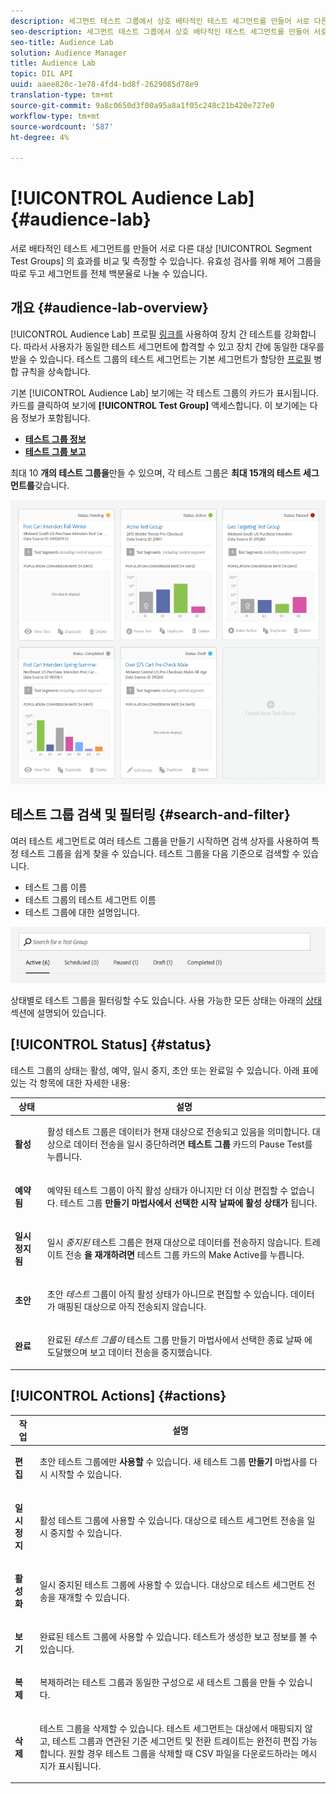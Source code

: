 ```yaml
---
description: 세그먼트 테스트 그룹에서 상호 배타적인 테스트 세그먼트를 만들어 서로 다른 대상의 효과를 비교하고 측정합니다. 유효성 검사를 위해 제어 그룹을 따로 두고 세그먼트를 전체 백분율로 나눌 수 있습니다.
seo-description: 세그먼트 테스트 그룹에서 상호 배타적인 테스트 세그먼트를 만들어 서로 다른 대상의 효과를 비교하고 측정합니다. 유효성 검사를 위해 제어 그룹을 따로 두고 세그먼트를 전체 백분율로 나눌 수 있습니다.
seo-title: Audience Lab
solution: Audience Manager
title: Audience Lab
topic: DIL API
uuid: aaee820c-1e78-4fd4-bd8f-2629085d78e9
translation-type: tm+mt
source-git-commit: 9a8c0650d3f00a95a8a1f05c248c21b420e727e0
workflow-type: tm+mt
source-wordcount: '587'
ht-degree: 4%

---
```



# [!UICONTROL Audience Lab] {#audience-lab}

서로 배타적인 테스트 세그먼트를 만들어 서로 다른 대상 [!UICONTROL Segment Test Groups] 의 효과를 비교 및 측정할 수 있습니다. 유효성 검사를 위해 제어 그룹을 따로 두고 세그먼트를 전체 백분율로 나눌 수 있습니다.

## 개요 {#audience-lab-overview}

[!UICONTROL Audience Lab] 프로필 [링크를](../../features/profile-merge-rules/merge-rules-overview.md) 사용하여 장치 간 테스트를 강화합니다. 따라서 사용자가 동일한 테스트 세그먼트에 합격할 수 있고 장치 간에 동일한 대우를 받을 수 있습니다. 테스트 그룹의 테스트 세그먼트는 기본 세그먼트가 할당한 [프로필](../../features/profile-merge-rules/merge-rules-dashboard.md) 병합 규칙을 상속합니다.

기본 [!UICONTROL Audience Lab] 보기에는 각 테스트 그룹의 카드가 표시됩니다. 카드를 클릭하여 보기에 **[!UICONTROL Test Group]** 액세스합니다. 이 보기에는 다음 정보가 포함됩니다.

* **[테스트 그룹 정보](../../features/audience-lab/audience-lab-information-view.md)**
* **[테스트 그룹 보고](../../features/audience-lab/audience-lab-reporting-view.md)**

최대 10 **개의 테스트 그룹을**&#x200B;만들 수 있으며, 각 테스트 그룹은 **최대 15개의 테스트 세그먼트를**&#x200B;갖습니다.

![](assets/test-groups-view.PNG)

## 테스트 그룹 검색 및 필터링 {#search-and-filter}

여러 테스트 세그먼트로 여러 테스트 그룹을 만들기 시작하면 검색 상자를 사용하여 특정 테스트 그룹을 쉽게 찾을 수 있습니다. 테스트 그룹을 다음 기준으로 검색할 수 있습니다.

* 테스트 그룹 이름
* 테스트 그룹의 테스트 세그먼트 이름
* 테스트 그룹에 대한 설명입니다.

![](assets/search_and_filter_audience_lab.png)

상태별로 테스트 그룹을 필터링할 수도 있습니다. 사용 가능한 모든 상태는 아래의 [상태](../../features/audience-lab/audience-lab.md#status) 섹션에 설명되어 있습니다.

## [!UICONTROL Status] {#status}

테스트 그룹의 상태는 활성, 예약, 일시 중지, 초안 또는 완료일 수 있습니다. 아래 표에 있는 각 항목에 대한 자세한 내용:

<table id="table_7A0388BA02E045AC971C06A22DAC2C63"> 
 <thead> 
  <tr> 
   <th colname="col1" class="entry"> 상태 </th> 
   <th colname="col2" class="entry"> 설명 </th> 
  </tr> 
 </thead>
 <tbody> 
  <tr> 
   <td colname="col1"> <p> <b><span class="uicontrol"> 활성 </span></b> </p> </td> 
   <td colname="col2"> <p>활성 <i></i> 테스트 그룹은 데이터가 현재 대상으로 전송되고 있음을 의미합니다. 대상으로 데이터 전송을 일시 중단하려면 <b><span class="uicontrol"> 테스트 그룹 </span></b> <b><span class="uicontrol"> </span></b> 카드의 Pause Test를 누릅니다. </p> </td> 
  </tr> 
  <tr> 
   <td colname="col1"> <p> <b><span class="uicontrol"> 예약됨 </span></b> </p> </td> 
   <td colname="col2"> <p>예약된 <i></i> 테스트 그룹이 아직 활성 상태가 아니지만 더 이상 편집할 수 없습니다. 테스트 그룹 <b>만들기 마법사에서 선택한 시작 날짜에 활성 상태가</b> 됩니다. </p> </td> 
  </tr> 
  <tr> 
   <td colname="col1"> <p> <b><span class="uicontrol"> 일시 정지됨 </span></b> </p> </td> 
   <td colname="col2"> <p>일시 <i>중지된</i> 테스트 그룹은 현재 대상으로 데이터를 전송하지 않습니다. 트레이트 전송 <b><span class="uicontrol"> 을 재개하려면 </span></b> 테스트 그룹 <b><span class="uicontrol"> </span></b> 카드의 Make Active를 누릅니다. </p> </td> 
  </tr> 
  <tr> 
   <td colname="col1"> <p> <b><span class="uicontrol"> 초안 </span></b> </p> </td> 
   <td colname="col2"> <p>초안 <i>테스트</i> 그룹이 아직 활성 상태가 아니므로 편집할 수 있습니다. 데이터가 매핑된 대상으로 아직 전송되지 않습니다. </p> </td> 
  </tr> 
  <tr> 
   <td colname="col1"> <p> <b><span class="uicontrol"> 완료 </span></b> </p> </td> 
   <td colname="col2"> <p>완료된 <i>테스트 그룹이</i> 테스트 그룹 만들기 마법사에서 선택한 종료 날짜 <b><span class="uicontrol"> </span></b> 에 도달했으며 보고 데이터 전송을 중지했습니다. </p> </td>
  </tr>
 </tbody>
</table>

## [!UICONTROL Actions] {#actions}

<table id="table_481A411E2D2F4FE891595D00E775CF60"> 
 <thead> 
  <tr> 
   <th colname="col1" class="entry"> 작업 </th> 
   <th colname="col2" class="entry"> 설명 </th>
  </tr>
 </thead>
 <tbody> 
  <tr> 
   <td colname="col1"> <p> <b><span class="uicontrol"> 편집 </span></b> </p> </td>
   <td colname="col2"> <p>초안 테스트 그룹에만 <b>사용할</b> 수 있습니다. 새 테스트 그룹 <b><span class="uicontrol"> 만들기 </span></b> 마법사를 다시 시작할 수 있습니다. </p> </td>
  </tr>
  <tr> 
   <td colname="col1"> <p> <b><span class="uicontrol"> 일시 정지 </span></b> </p> </td>
   <td colname="col2"> <p>활성 테스트 그룹에 사용할 수 있습니다. 대상으로 테스트 세그먼트 전송을 일시 중지할 수 있습니다. </p> </td>
  </tr>
  <tr> 
   <td colname="col1"> <p> <b><span class="uicontrol"> 활성화 </span></b> </p> </td>
   <td colname="col2"> <p>일시 중지된 테스트 그룹에 사용할 수 있습니다. 대상으로 테스트 세그먼트 전송을 재개할 수 있습니다. </p> </td>
  </tr>
  <tr> 
   <td colname="col1"> <p> <b><span class="uicontrol"> 보기 </span></b> </p> </td>
   <td colname="col2"> <p>완료된 테스트 그룹에 사용할 수 있습니다. 테스트가 생성한 보고 정보를 볼 수 있습니다. </p> </td>
  </tr>
  <tr> 
   <td colname="col1"> <p> <b><span class="uicontrol"> 복제 </span></b> </p> </td>
   <td colname="col2"> <p>복제하려는 테스트 그룹과 동일한 구성으로 새 테스트 그룹을 만들 수 있습니다. </p> </td>
  </tr>
  <tr> 
   <td colname="col1"> <p> <b><span class="uicontrol"> 삭제 </span></b> </p> </td>
   <td colname="col2"> <p>테스트 그룹을 삭제할 수 있습니다. 테스트 세그먼트는 대상에서 매핑되지 않고, 테스트 그룹과 연관된 기준 세그먼트 및 전환 트레이트는 완전히 편집 가능합니다. 원할 경우 테스트 그룹을 삭제할 때 CSV 파일을 다운로드하라는 메시지가 표시됩니다. </p> </td>
  </tr>
 </tbody>
</table>